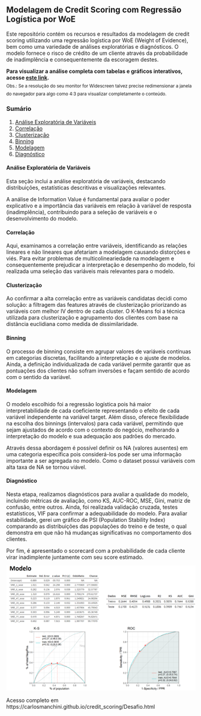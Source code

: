 ## Modelagem de Credit Scoring com Regressão Logística por WoE

Este repositório contém os recursos e resultados da modelagem de credit scoring utilizando uma regressão logística por WoE (Weight of Evidence), bem como uma variedade de análises exploratórias e diagnósticos. O modelo fornece o risco de crédito de um cliente através da probabilidade de inadimplência e consequentemente da escoragem destes.

  
**Para visualizar a análise completa com tabelas e gráficos interativos, acesse [este link](https://carlosmanchini.github.io/credit_scoring/Desafio.html).**  <br>
<sub>Obs.: Se a resolução do seu monitor for Widescreen talvez precise redimensionar a janela do navegador para algo como 4:3 para visualizar completamente o conteúdo. </sub>


### Sumário
1. [Análise Exploratória de Variáveis](#análise-exploratória-de-variáveis)
2. [Correlação](#correlação)
3. [Clusterização](#clusterização)
4. [Binning](#binning)
5. [Modelagem](#modelagem)
6. [Diagnóstico](#diagnóstico)

#### **Análise Exploratória de Variáveis**

Esta seção inclui a análise exploratória de variáveis, destacando distribuições, estatísticas descritivas e visualizações relevantes.

A análise de Information Value é fundamental para avaliar o poder explicativo e a importância das variáveis em relação à variável de resposta (inadimplência), contribuindo para a seleção de variáveis e o desenvolvimento do modelo.

#### **Correlação**

Aqui, examinamos a correlação entre variáveis, identificando as relações lineares e não lineares que afetariam a modelagem causando distorções e viés. Para evitar problemas de multicolineariedade na modelagem e consequentemente prejudicar a interpretação e desempenho do modelo, foi realizada uma seleção das variáveis mais relevantes para o modelo.

#### **Clusterização**

Ao confirmar a alta correlação entre as variáveis candidatas decidi como solução: a filtragem das features através de clusterização priorizando as variáveis com melhor IV dentro de cada cluster.
O K-Means foi a técnica utilizada para clusterização e agrupamento dos clientes com base na distância euclidiana como medida de dissimilaridade.

#### **Binning**

O processo de binning consiste em agrupar valores de variáveis contínuas em categorias discretas, facilitando a interpretação e o ajuste de modelos. Ainda, a definição individualizada de cada variável permite garantir que as pontuações dos clientes não sofram inversões e façam sentido de acordo com o sentido da variável. 

#### **Modelagem**

O modelo escolhido foi a regressão logística pois há maior interpretabilidade de cada coeficiente representando o efeito de cada variável independente na variável target. Além disso, oferece flexibilidade na escolha dos binnings (intervalos) para cada variável, permitindo que sejam ajustados de acordo com o contexto do negócio, melhorando a interpretação do modelo e sua adequação aos padrões do mercado.

Através dessa abordagem é possível definir os NA (valores ausentes) em uma categoria específica pois considerá-los pode ser uma informação importante a ser agregada no modelo. Como o dataset possui variáveis com alta taxa de NA se tornou viável.

#### **Diagnóstico**

Nesta etapa, realizamos diagnósticos para avaliar a qualidade do modelo, incluindo métricas de avaliação, como KS, AUC-ROC, MSE, Gini, matriz de confusão, entre outros.
Ainda, foi realizada validação cruzada, testes estatísticos, VIF para confirmar a adequabilidade do modelo. Para avaliar estabilidade, gerei um gráfico de PSI (Population Stability Index) comparando as distribuições das populações do treino e de teste, o qual demonstra em que não há mudanças significativas no comportamento dos clientes.

Por fim, é apresentado o scorecard com a probabilidade de cada cliente virar inadimplente juntamente com seu score estimado. 

<p align="center">
<img src="print_modelo.png" width="800">
</p>
Acesso completo em https://carlosmanchini.github.io/credit_scoring/Desafio.html
